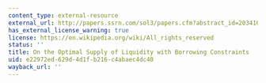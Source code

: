 ```yaml
---
content_type: external-resource
external_url: http://papers.ssrn.com/sol3/papers.cfm?abstract_id=2034108
has_external_license_warning: true
license: https://en.wikipedia.org/wiki/All_rights_reserved
status: ''
title: On the Optimal Supply of Liquidity with Borrowing Constraints
uid: e22972ed-629d-4d1f-b216-c4abaec4dc40
wayback_url: ''
---
```

